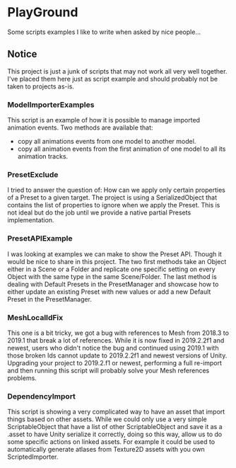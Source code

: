 # PlayGround
Some scripts examples I like to write when asked by nice people...

## Notice
This project is just a junk of scripts that may not work all very well together.
I've placed them here just as script example and should probably not be taken to projects as-is.

### ModelImporterExamples
This script is an example of how it is possible to manage imported animation events.
Two methods are available that:
- copy all animations events from one model to another model.
- copy all animation events from the first animation of one model to all its animation tracks.

### PresetExclude
I tried to answer the question of: How can we apply only certain properties of a Preset to a given target.
The project is using a SerializedObject that contains the list of properties to ignore when we apply the Preset.
This is not ideal but do the job until we provide a native partial Presets implementation.

### PresetAPIExample
I was looking at examples we can make to show the Preset API. Though it would be nice to share in this project.
The two first methods take an Object either in a Scene or a Folder and replicate one specific setting on every Object with the same type in the same Scene/Folder.
The last method is dealing with Default Presets in the PresetManager and showcase how to either update an existing Preset with new values or add a new Default Preset in the PresetManager.

### MeshLocalIdFix
This one is a bit tricky, we got a bug with references to Mesh from 2018.3 to 2019.1 that break a lot of references.
While it is now fixed in 2019.2.2f1 and newest, users who didn't notice the bug and continued using 2019.1 with those broken Ids cannot update to 2019.2.2f1 and newest versions of Unity.
Upgrading your project to 2019.2.f1 or newest, performing a full re-import and then running this script will probably solve your Mesh references problems.

### DependencyImport
This script is showing a very complicated way to have an asset that import things based on other assets.
While we could only use a very simple ScriptableObject that have a list of other ScriptableObject and save it as a .asset to have Unity serialize it correctly, doing so this way, allow us to do some specific actions on linked assets.
For example it could be used to automatically generate atlases from Texture2D assets with you own ScriptedImporter.
